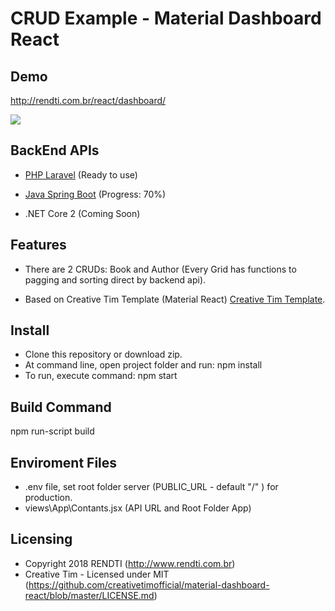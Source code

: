 # CRUD Example - Material Dashboard React

## Demo

http://rendti.com.br/react/dashboard/

<img src="http://www.rendti.com.br/react/demo_react2.gif" />

## BackEnd APIs

* [PHP Laravel](https://github.com/rafaelrend/phplaravel_restapi)  (Ready to use)

* [Java Spring Boot](https://github.com/rafaelrend/crud_javaspring_restapi) (Progress: 70%)

* .NET Core 2 (Coming Soon)

## Features

* There are 2 CRUDs: Book and Author (Every Grid has functions to pagging and sorting direct by backend api).

* Based on Creative Tim Template (Material React) [Creative Tim Template](https://demos.creative-tim.com/material-dashboard-react/#/dashboard).


## Install

* Clone this repository or download zip.
* At command line, open project folder and run:   npm install
* To run, execute command: npm start

## Build Command

npm run-script build


## Enviroment Files

* .env file, set root folder server (PUBLIC_URL - default "/" ) for production.
* views\App\Contants.jsx  (API URL and Root Folder App)


## Licensing

- Copyright 2018 RENDTI (http://www.rendti.com.br)
- Creative Tim - Licensed under MIT (https://github.com/creativetimofficial/material-dashboard-react/blob/master/LICENSE.md)
